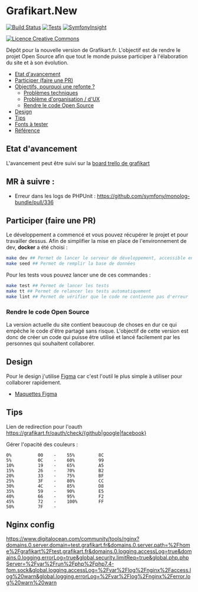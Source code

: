 # Grafikart.New

[![Build Status](https://travis-ci.org/Grafikart/Grafikart.fr.svg?branch=master)](https://travis-ci.org/Grafikart/Grafikart.fr)
[![Tests](https://github.com/Grafikart/Grafikart.fr/workflows/Tests/badge.svg)](https://github.com/Grafikart/Grafikart.fr/actions?query=workflow%3ATests)
[![SymfonyInsight](https://insight.symfony.com/projects/0aed16f6-8916-4755-be7f-4adcadca72fe/mini.svg)](https://insight.symfony.com/projects/0aed16f6-8916-4755-be7f-4adcadca72fe)

<a rel="license" href="http://creativecommons.org/licenses/by-nc-nd/4.0/"><img alt="Licence Creative Commons" style="border-width:0" src="https://i.creativecommons.org/l/by-nc-nd/4.0/80x15.png" /></a>

Dépôt pour la nouvelle version de Grafikart.fr. L'objectif est de rendre le projet Open Source afin que tout le monde puisse participer à l'élaboration du site et à son évolution.

<!-- START doctoc generated TOC please keep comment here to allow auto update -->
<!-- DON'T EDIT THIS SECTION, INSTEAD RE-RUN doctoc TO UPDATE -->

- [Etat d'avancement](#etat-davancement)
- [Participer (faire une PR)](#participer-faire-une-pr)
- [Objectifs, pourquoi une refonte ?](#objectifs-pourquoi-une-refonte-)
  - [Problèmes techniques](#probl%C3%A8mes-techniques)
  - [Problème d'organisation / d'UX](#probl%C3%A8me-dorganisation--dux)
  - [Rendre le code Open Source](#rendre-le-code-open-source)
- [Design](#design)
- [Tips](#tips)
- [Fonts à tester](#fonts-%C3%A0-tester)
- [Référence](#r%C3%A9f%C3%A9rence)

<!-- END doctoc generated TOC please keep comment here to allow auto update -->

## Etat d'avancement

L'avancement peut être suivi sur la [board trello de grafikart](https://trello.com/b/oKnfpVtU/grafikart)

## MR à suivre :

- Erreur dans les logs de PHPUnit : https://github.com/symfony/monolog-bundle/pull/336

## Participer (faire une PR)

Le développement a commencé et vous pouvez récupérer le projet et pour travailler dessus. Afin de simplifier la mise en place de l'environnement de dev, **docker** a été choisi :

```bash
make dev ## Permet de lancer le serveur de développement, accessible ensuite sur http://grafikart.localhost:8000
make seed ## Permet de remplir la base de données
```

Pour les tests vous pouvez lancer une de ces commandes :

```bash
make test ## Permet de lancer les tests
make tt ## Permet de relancer les tests automatiquement
make lint ## Permet de vérifier que le code ne contienne pas d'erreur
```

### Rendre le code Open Source

La version actuelle du site contient beaucoup de choses en dur ce qui empêche le code d'être partagé sans risque. L'objectif de cette version est donc de créer un code qui puisse être utilisé et lancé facilement par les personnes qui souhaitent collaborer.

## Design

Pour le design j'utilise [Figma](https://www.figma.com) car c'est l'outil le plus simple à utiliser pour collaborer rapidement.

- [Maquettes Figma](https://www.figma.com/file/HnamCOnYf7eWZCtRIru5o1/Site?node-id=17%3A2)

## Tips

Lien de redirection pour l'oauth https://grafikart.fr/oauth/check/{github|google|facebook}

Gérer l'opacité des couleurs :

```
0%          00    -    55%         8C
5%          0C    -    60%         99
10%         19    -    65%         A5
15%         26    -    70%         B2
20%         33    -    75%         BF
25%         3F    -    80%         CC
30%         4C    -    85%         D8
35%         59    -    90%         E5
40%         66    -    95%         F2
45%         72    -    100%        FF
50%         7F    -
```

## Nginx config

https://www.digitalocean.com/community/tools/nginx?domains.0.server.domain=test.grafikart.fr&domains.0.server.path=%2Fhome%2Fgrafikart%2Ftest.grafikart.fr&domains.0.logging.accessLog=true&domains.0.logging.errorLog=true&global.security.limitReq=true&global.php.phpServer=%2Fvar%2Frun%2Fphp%2Fphp7.4-fpm.sock&global.logging.accessLog=%2Fvar%2Flog%2Fnginx%2Faccess.log%20warn&global.logging.errorLog=%2Fvar%2Flog%2Fnginx%2Ferror.log%20warn%20warn

